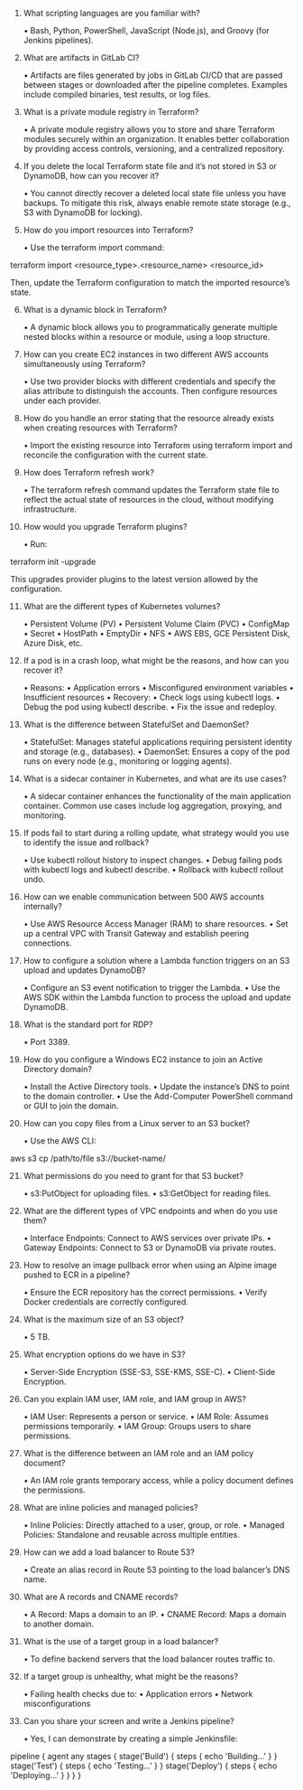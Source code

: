 1. What scripting languages are you familiar with?

	•	Bash, Python, PowerShell, JavaScript (Node.js), and Groovy (for Jenkins pipelines).

2. What are artifacts in GitLab CI?

	•	Artifacts are files generated by jobs in GitLab CI/CD that are passed between stages or downloaded after the pipeline completes. Examples include compiled binaries, test results, or log files.

3. What is a private module registry in Terraform?

	•	A private module registry allows you to store and share Terraform modules securely within an organization. It enables better collaboration by providing access controls, versioning, and a centralized repository.

4. If you delete the local Terraform state file and it’s not stored in S3 or DynamoDB, how can you recover it?

	•	You cannot directly recover a deleted local state file unless you have backups. To mitigate this risk, always enable remote state storage (e.g., S3 with DynamoDB for locking).

5. How do you import resources into Terraform?

	•	Use the terraform import command:

terraform import <resource_type>.<resource_name> <resource_id>

Then, update the Terraform configuration to match the imported resource’s state.

6. What is a dynamic block in Terraform?

	•	A dynamic block allows you to programmatically generate multiple nested blocks within a resource or module, using a loop structure.

7. How can you create EC2 instances in two different AWS accounts simultaneously using Terraform?

	•	Use two provider blocks with different credentials and specify the alias attribute to distinguish the accounts. Then configure resources under each provider.

8. How do you handle an error stating that the resource already exists when creating resources with Terraform?

	•	Import the existing resource into Terraform using terraform import and reconcile the configuration with the current state.

9. How does Terraform refresh work?

	•	The terraform refresh command updates the Terraform state file to reflect the actual state of resources in the cloud, without modifying infrastructure.

10. How would you upgrade Terraform plugins?

	•	Run:

terraform init -upgrade

This upgrades provider plugins to the latest version allowed by the configuration.

11. What are the different types of Kubernetes volumes?

	•	Persistent Volume (PV)
	•	Persistent Volume Claim (PVC)
	•	ConfigMap
	•	Secret
	•	HostPath
	•	EmptyDir
	•	NFS
	•	AWS EBS, GCE Persistent Disk, Azure Disk, etc.

12. If a pod is in a crash loop, what might be the reasons, and how can you recover it?

	•	Reasons:
	•	Application errors
	•	Misconfigured environment variables
	•	Insufficient resources
	•	Recovery:
	•	Check logs using kubectl logs.
	•	Debug the pod using kubectl describe.
	•	Fix the issue and redeploy.

13. What is the difference between StatefulSet and DaemonSet?

	•	StatefulSet: Manages stateful applications requiring persistent identity and storage (e.g., databases).
	•	DaemonSet: Ensures a copy of the pod runs on every node (e.g., monitoring or logging agents).

14. What is a sidecar container in Kubernetes, and what are its use cases?

	•	A sidecar container enhances the functionality of the main application container. Common use cases include log aggregation, proxying, and monitoring.

15. If pods fail to start during a rolling update, what strategy would you use to identify the issue and rollback?

	•	Use kubectl rollout history to inspect changes.
	•	Debug failing pods with kubectl logs and kubectl describe.
	•	Rollback with kubectl rollout undo.

16. How can we enable communication between 500 AWS accounts internally?

	•	Use AWS Resource Access Manager (RAM) to share resources.
	•	Set up a central VPC with Transit Gateway and establish peering connections.

17. How to configure a solution where a Lambda function triggers on an S3 upload and updates DynamoDB?

	•	Configure an S3 event notification to trigger the Lambda.
	•	Use the AWS SDK within the Lambda function to process the upload and update DynamoDB.

18. What is the standard port for RDP?

	•	Port 3389.

19. How do you configure a Windows EC2 instance to join an Active Directory domain?

	•	Install the Active Directory tools.
	•	Update the instance’s DNS to point to the domain controller.
	•	Use the Add-Computer PowerShell command or GUI to join the domain.

20. How can you copy files from a Linux server to an S3 bucket?

	•	Use the AWS CLI:

aws s3 cp /path/to/file s3://bucket-name/

21. What permissions do you need to grant for that S3 bucket?

	•	s3:PutObject for uploading files.
	•	s3:GetObject for reading files.

22. What are the different types of VPC endpoints and when do you use them?

	•	Interface Endpoints: Connect to AWS services over private IPs.
	•	Gateway Endpoints: Connect to S3 or DynamoDB via private routes.

23. How to resolve an image pullback error when using an Alpine image pushed to ECR in a pipeline?

	•	Ensure the ECR repository has the correct permissions.
	•	Verify Docker credentials are correctly configured.

24. What is the maximum size of an S3 object?

	•	5 TB.

25. What encryption options do we have in S3?

	•	Server-Side Encryption (SSE-S3, SSE-KMS, SSE-C).
	•	Client-Side Encryption.

26. Can you explain IAM user, IAM role, and IAM group in AWS?

	•	IAM User: Represents a person or service.
	•	IAM Role: Assumes permissions temporarily.
	•	IAM Group: Groups users to share permissions.

27. What is the difference between an IAM role and an IAM policy document?

	•	An IAM role grants temporary access, while a policy document defines the permissions.

28. What are inline policies and managed policies?

	•	Inline Policies: Directly attached to a user, group, or role.
	•	Managed Policies: Standalone and reusable across multiple entities.

29. How can we add a load balancer to Route 53?

	•	Create an alias record in Route 53 pointing to the load balancer’s DNS name.

30. What are A records and CNAME records?

	•	A Record: Maps a domain to an IP.
	•	CNAME Record: Maps a domain to another domain.

31. What is the use of a target group in a load balancer?

	•	To define backend servers that the load balancer routes traffic to.

32. If a target group is unhealthy, what might be the reasons?

	•	Failing health checks due to:
	•	Application errors
	•	Network misconfigurations

33. Can you share your screen and write a Jenkins pipeline?

	•	Yes, I can demonstrate by creating a simple Jenkinsfile:

pipeline {
    agent any
    stages {
        stage('Build') {
            steps {
                echo 'Building...'
            }
        }
        stage('Test') {
            steps {
                echo 'Testing...'
            }
        }
        stage('Deploy') {
            steps {
                echo 'Deploying...'
            }
        }
    }
}
